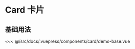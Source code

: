 # Card 卡片

## 基础用法

<demo-block>

<card-demo-base slot="source"></card-demo-base>

<<< @/src/docs/.vuepress/components/card/demo-base.vue

</demo-block>
